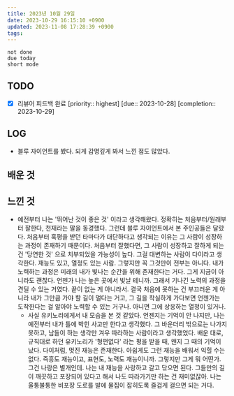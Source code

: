 ```yaml
---
title: 2023년 10월 29일
date: 2023-10-29 16:15:10 +0900
updated: 2023-11-08 17:28:39 +0900
tags: 
---
```


```tasks
not done 
due today
short mode
```

## TODO

- [x] 리뷰어 피드백 완료  [priority:: highest]  [due:: 2023-10-28]  [completion:: 2023-10-29]

## LOG

- 블루 자이언트를 봤다. 되게 감명깊게 봐서 느낀 점도 많았다. 

## 배운 것

## 느낀 것

- 예전부터 나는 '뛰어난 것이 좋은 것' 이라고 생각해왔다. 정확히는 처음부터/원래부터 잘한다, 천재라는 말을 동경했다. 그런데 블루 자이언트에서 본 주인공들은 달랐다. 처음부터 혹평을 받던 타마다가 대단하다고 생각되는 이유는 그 사람이 성장하는 과정이 존재하기 때문이다. 처음부터 잘했다면, 그 사람이 성장하고 잘하게 되는 건 '당연한 것' 으로 치부되었을 가능성이 높다. 그걸 대변하는 사람이 다이라고 생각한다. 재능도 있고, 열정도 있는 사람. 그렇지만 꼭 그것만이 전부는 아니다. 내가 노력하는 과정은 미래의 내가 빛나는 순간을 위해 존재한다는 거다. 그게 지금이 아니라도 괜찮다. 언젠가 나는 높은 곳에서 빛날 테니까. 그래서 기나긴 노력의 과정을 견딜 수 있는 거였다. 끝이 없는 게 아니라서. 결국 처음에 못하는 건 부끄러운 게 아니라 내가 그만큼 가야 할 길이 멀다는 거고, 그 길을 착실하게 가다보면 언젠가는 도착한다는 걸 알아야 노력할 수 있는 거구나. 아니면 그에 상응하는 열정이 있거나.
	- 사실 유키노리에게서 내 모습을 본 것 같았다. 언젠지는 기억이 안 나지만, 나는 예전부터 내가 틀에 박힌 사고만 한다고 생각했다. 그 바운더리 밖으로는 나가지 못하고, 남들이 하는 생각만 겨우 따라하는 사람이라고 생각했었다. 배운 대로, 규칙대로 하던 유키노리가 '형편없다' 라는 평을 받을 때, 왠지 그 때의 기억이 났다. 다이처럼, 멋진 재능은 존재한다. 아쉽게도 그런 재능을 배워서 익힐 수는 없다. 즉흥도 재능이고, 표현도, 노력도 재능이니까. 그렇지만 그게 뭐 어떤가. 그건 나랑은 별개인데. 나는 내 재능을 사랑하고 갈고 닦으면 된다. 그들만의 길이 깨끗하고 포장되어 있다고 해서 나도 따라가기만 하는 건 재미없잖아. 나는 울퉁불퉁한 비포장 도로를 발에 물집이 잡히도록 즐겁게 걸으면 되는 거다.